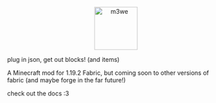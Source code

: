 <p align="center"> <img src="https://github.com/kyfex-uwu/m3we/blob/master/modImages/m3we.png" height="100" alt="m3we"> </p>
plug in json, get out blocks! (and items)

A Minecraft mod for 1.19.2 Fabric, but coming soon to other versions of fabric (and maybe forge in the far future!)

check out the docs :3
